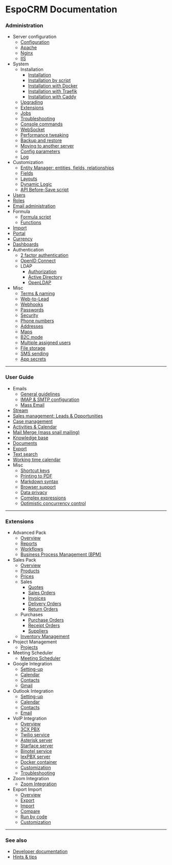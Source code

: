 # EspoCRM Documentation

### Administration

* Server configuration
  * [Configuration](administration/server-configuration.md)
  * [Apache](administration/apache-server-configuration.md)
  * [Nginx](administration/nginx-server-configuration.md)
  * [IIS](administration/iis-server-configuration.md)
* System
  * Installation
    * [Installation](administration/installation.md)
    * [Installation by script](administration/installation-by-script.md)
    * [Installation with Docker](administration/docker/installation.md)
    * [Installation with Traefik](administration/docker/traefik.md)
    * [Installation with Caddy](administration/docker/caddy.md)
  * [Upgrading](administration/upgrading.md)
  * [Extensions](administration/extensions.md)
  * [Jobs](administration/jobs.md)
  * [Troubleshooting](administration/troubleshooting.md)
  * [Console commands](administration/commands.md)
  * [WebSocket](administration/websocket.md)
  * [Performance tweaking](administration/performance-tweaking.md)
  * [Backup and restore](administration/backup-and-restore.md)
  * [Moving to another server](administration/moving-to-another-server.md)
  * [Config parameters](administration/config-params.md)
  * [Log](administration/log.md)
* Customization
  * [Entity Manager: entities, fields, relationships](administration/entity-manager.md)
  * [Fields](administration/fields.md)
  * [Layouts](administration/layout-manager.md)
  * [Dynamic Logic](administration/dynamic-logic.md)
  * [API Before-Save script](administration/api-before-save-script.md)
* [Users](administration/users-management.md)
* [Roles](administration/roles-management.md)
* [Email administration](administration/emails.md)
* Formula
  * [Formula script](administration/formula.md)
  * [Functions](administration/formula-functions.md)
* [Import](administration/import.md)
* [Portal](administration/portal.md)
* [Currency](administration/currency.md)
* [Dashboards](administration/dashboards.md)
* Authentication
  * [2 factor authentication](administration/2fa.md)
  * [OpenID Connect](administration/oidc.md)
  * LDAP
    * [Authorization](administration/ldap-authorization.md)
    * [Active Directory](administration/ldap-authorization-for-ad.md)
    * [OpenLDAP](administration/ldap-authorization-for-openldap.md)
* Misc
  * [Terms & naming](administration/terms-and-naming.md)
  * [Web-to-Lead](administration/web-to-lead.md)
  * [Webhooks](administration/webhooks.md)
  * [Passwords](administration/passwords.md)
  * [Security](administration/security.md)
  * [Phone numbers](administration/phone-numbers.md)
  * [Addresses](administration/addresses.md)
  * [Maps](administration/maps.md)
  * [B2C mode](administration/b2c.md)
  * [Multiple assigned users](administration/multiple-assigned-users.md)
  * [File storage](administration/file-storage.md)
  * [SMS sending](administration/sms-sending.md)
  * [App secrets](administration/app-secrets.md)

---

### User Guide

* Emails
  * [General guidelines](user-guide/emails.md)
  * [IMAP & SMTP configuration](user-guide/imap-smtp-configuration.md)
  * [Mass Email](user-guide/mass-email.md)
* [Stream](user-guide/stream.md)
* [Sales management: Leads & Opportunities](user-guide/sales-management.md)
* [Case management](user-guide/case-management.md)
* [Activities & Calendar](user-guide/activities-and-calendar.md)
* [Mail Merge (mass snail mailing)](user-guide/mail-merge.md)
* [Knowledge base](user-guide/knowledge-base.md)
* [Documents](user-guide/documents.md)
* [Export](user-guide/export.md)
* [Text search](user-guide/text-search.md)
* [Working time calendar](user-guide/working-time-calendar.md)
* Misc
  * [Shortcut keys](user-guide/shortcuts.md)
  * [Printing to PDF](user-guide/printing-to-pdf.md)
  * [Markdown syntax](user-guide/markdown.md)
  * [Browser support](user-guide/browser-support.md)
  * [Data privacy](user-guide/data-privacy.md)
  * [Complex expressions](user-guide/complex-expressions.md)
  * [Optimistic concurrency control](user-guide/optimistic-concurrency-control.md)

---

### Extensions

* Advanced Pack
  * [Overview](extensions/advanced-pack/overview.md)
  * [Reports](user-guide/reports.md)
  * [Workflows](administration/workflows.md)
  * [Business Process Management (BPM)](administration/bpm.md)
* Sales Pack
  * [Overview](extensions/sales-pack/overview.md)
  * [Products](user-guide/products.md)
  * [Prices](extensions/sales-pack/prices.md)
  * Sales
    * [Quotes](user-guide/quotes.md)
    * [Sales Orders](user-guide/sales-orders.md)
    * [Invoices](user-guide/invoices.md)
    * [Delivery Orders](extensions/sales-pack/delivery-orders.md)
    * [Return Orders](extensions/sales-pack/return-orders.md)
  * Purchases
    * [Purchase Orders](extensions/sales-pack/purchase-orders.md)
    * [Receipt Orders](extensions/sales-pack/receipt-orders.md)
    * [Suppliers](extensions/sales-pack/suppliers.md)
  * [Inventory Management](extensions/sales-pack/inventory-management.md)
* Project Management
  * [Projects](extensions/project-management/projects.md)
* Meeting Scheduler
  * [Meeting Scheduler](extensions/meeting-scheduler/index.md)
* Google Integration
  * [Setting-up](extensions/google-integration/setting-up.md)
  * [Calendar](extensions/google-integration/calendar.md)
  * [Contacts](extensions/google-integration/contacts.md)
  * [Gmail](extensions/google-integration/gmail.md)
* Outlook Integration
  * [Setting-up](extensions/outlook-integration/setting-up.md)
  * [Calendar](extensions/outlook-integration/calendar.md)
  * [Contacts](extensions/outlook-integration/contacts.md)
  * [Email](extensions/outlook-integration/email.md)
* VoIP Integration
  * [Overview](extensions/voip-integration/overview.md)
  * [3CX PBX](extensions/voip-integration/3cx-integration-setup.md)
  * [Twilio service](extensions/voip-integration/twilio-integration-setup.md)
  * [Asterisk server](extensions/voip-integration/asterisk-integration-setup.md)
  * [Starface server](extensions/voip-integration/starface-integration-setup.md)
  * [Binotel service](extensions/voip-integration/binotel-integration-setup.md)
  * [IexPBX server](extensions/voip-integration/iexpbx-integration-setup.md)
  * [Docker container](extensions/voip-integration/docker-container.md)
  * [Customization](extensions/voip-integration/customization.md)
  * [Troubleshooting](extensions/voip-integration/troubleshooting.md)
* Zoom Integration
  * [Zoom Integration](extensions/zoom-integration/index.md)
* Export Import
  * [Overview](extensions/export-import/overview.md)
  * [Export](extensions/export-import/export.md)
  * [Import](extensions/export-import/import.md)
  * [Compare](extensions/export-import/compare.md)
  * [Run by code](extensions/export-import/run-by-code.md)
  * [Customization](extensions/export-import/customization.md)

---

### See also

* [Developer documentation](development/index.md)
* [Hints & tips](https://www.espocrm.com/tips/)
